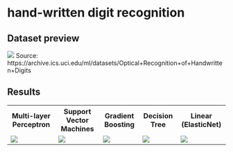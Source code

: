 # hand-written digit recognition

## Dataset preview
<img src="https://raw.githubusercontent.com/alex-lt-kong/detecting-causality-with-simple-models/main/digit-recognition/images/ds-preview.png" />
Source: https://archive.ics.uci.edu/ml/datasets/Optical+Recognition+of+Handwritten+Digits

## Results
<table>
  <tr>
    <th>Multi-layer Perceptron</th>
    <th>Support Vector Machines</th>
    <th>Gradient Boosting</th>
    <th>Decision Tree</th>
    <th>Linear (ElasticNet)</th>
  </tr>
  <tr>
    <td><img src="https://raw.githubusercontent.com/alex-lt-kong/detecting-causality-with-simple-models/main/01_digit-recognition/images/results-mlp.png" /></td>
    <td><img src="https://raw.githubusercontent.com/alex-lt-kong/detecting-causality-with-simple-models/main/01_digit-recognition/images/results-svm.png" /></td>
    <td><img src="https://raw.githubusercontent.com/alex-lt-kong/detecting-causality-with-simple-models/main/01_digit-recognition/images/results-gb.png" /></td>
    <td><img src="https://raw.githubusercontent.com/alex-lt-kong/detecting-causality-with-simple-models/main/01_digit-recognition/images/results-dt.png" /></td>
    <td><img src="https://raw.githubusercontent.com/alex-lt-kong/detecting-causality-with-simple-models/main/01_digit-recognition/images/results-linear.png" /></td>
  </tr>
</table>